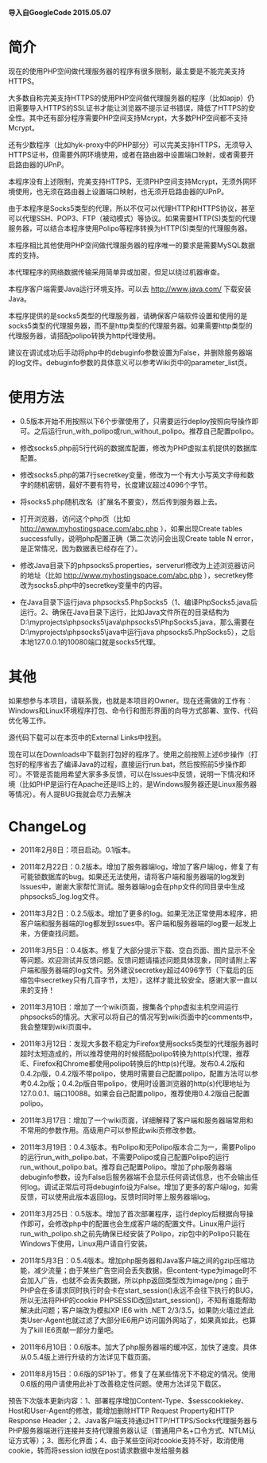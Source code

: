 **导入自GoogleCode 2015.05.07**

# 简介

现在的使用PHP空间做代理服务器的程序有很多限制，最主要是不能完美支持HTTPS。

大多数自称完美支持HTTPS的使用PHP空间做代理服务器的程序（比如apjp）仍旧需要导入HTTPS的SSL证书才能让浏览器不提示证书错误，降低了HTTPS的安全性。其中还有部分程序需要PHP空间支持Mcrypt，大多数PHP空间都不支持Mcrypt。

还有少数程序（比如hyk-proxy中的PHP部分）可以完美支持HTTPS，无须导入HTTPS证书，但需要外网环境使用，或者在路由器中设置端口映射，或者需要开启路由器的UPnP。

本程序没有上述限制，完美支持HTTPS，无须PHP空间支持Mcrypt，无须外网环境使用，也无须在路由器上设置端口映射，也无须开启路由器的UPnP。

由于本程序是Socks5类型的代理，所以不仅可以代理HTTP和HTTPS协议，甚至可以代理SSH、POP3、FTP（被动模式）等协议。如果需要HTTP(S)类型的代理服务器，可以结合本程序使用Polipo等程序转换为HTTP(S)类型的代理服务器。

本程序相比其他使用PHP空间做代理服务器的程序唯一的要求是需要MySQL数据库的支持。

本代理程序的网络数据传输采用简单异或加密，但足以绕过机器审查。

本程序客户端需要Java运行环境支持。可以去 http://www.java.com/ 下载安装Java。

本程序提供的是socks5类型的代理服务器，请确保客户端软件设置和使用的是socks5类型的代理服务器，而不是http类型的代理服务器。如果需要http类型的代理服务器，请搭配polipo转换为http代理使用。

建议在调试成功后手动将php中的debuginfo参数设置为False，并删除服务器端的log文件。debuginfo参数的具体意义可以参考Wiki页中的parameter_list页。

# 使用方法

* 0.5版本开始不用按照以下6个步骤使用了，只需要运行deploy按照向导操作即可。之后运行run_with_polipo或run_without_polipo。推荐自己配置polipo。

* 修改socks5.php前5行代码的数据库配置，修改为PHP虚拟主机提供的数据库配置。

* 修改socks5.php的第7行secretkey变量，修改为一个有大小写英文字母和数字的随机密钥，最好不要有符号，长度建议超过4096个字节。

* 将socks5.php随机改名（扩展名不要变），然后传到服务器上去。

* 打开浏览器，访问这个php页（比如 http://www.myhostingspace.com/abc.php ），如果出现Create tables successfully，说明php配置正确（第二次访问会出现Create table N error，是正常情况，因为数据表已经存在了）。

* 修改Java目录下的phpsocks5.properties，serverurl修改为上述浏览器访问的地址（比如 http://www.myhostingspace.com/abc.php ），secretkey修改为socks5.php中的secretkey变量中的内容。

* 在Java目录下运行java phpsocks5.PhpSocks5（1、编译PhpSocks5.java后运行。2、确保在Java目录下运行，比如Java文件所在的目录结构为D:\myprojects\phpsocks5\java\phpsocks5\PhpSocks5.java，那么需要在D:\myprojects\phpsocks5\java中运行java phpsocks5.PhpSocks5），之后本地127.0.0.1的10080端口就是socks5代理。

# 其他

如果想参与本项目，请联系我，也就是本项目的Owner。现在还需做的工作有：Windows和Linux环境程序打包、命令行和图形界面的向导方式部署、宣传、代码优化等工作。

源代码下载可以在本页中的External Links中找到。

现在可以在Downloads中下载到打包好的程序了。使用之前按照上述6步操作（打包好的程序省去了编译Java的过程，直接运行run.bat，然后按照前5步操作即可）。不管是否能用希望大家多多反馈，可以在Issues中反馈，说明一下情况和环境（比如PHP是运行在Apache还是IIS上的，是Windows服务器还是Linux服务器等情况）。有人提BUG我就会尽力去解决

# ChangeLog

* 2011年2月8日：项目启动。0.1版本。

* 2011年2月22日：0.2版本。增加了服务器端log，增加了客户端log，修复了有可能锁数据库的bug。如果还无法使用，请将客户端和服务器端的log发到Issues中，谢谢大家帮忙测试。服务器端log会在php文件的同目录中生成phpsocks5_log.log文件。

* 2011年3月2日：0.2.5版本。增加了更多的log。如果无法正常使用本程序，把客户端和服务器端的log都发到Issues中。客户端和服务器端的log要一起发上来，方便查找问题。

* 2011年3月5日：0.4版本。修复了大部分提示下载、空白页面、图片显示不全等问题。欢迎测试并反馈问题。反馈问题请描述问题具体现象，同时请附上客户端和服务器端的log文件。另外建议secretkey超过4096字节（下载后的压缩包中secretkey只有几百字节，太短），这样才能比较安全。感谢大家一直以来的支持！

* 2011年3月10日：增加了一个wiki页面，搜集各个php虚拟主机空间运行phpsocks5的情况。大家可以将自己的情况写到wiki页面中的comments中，我会整理到wiki页面中。

* 2011年3月12日：发现大多数不稳定为Firefox使用socks5类型的代理服务器时超时太短造成的，所以推荐使用的时候搭配polipo转换为http(s)代理，推荐IE、Firefox和Chrome都使用polipo转换后的http(s)代理。发布0.4.2版和0.4.2p版，0.4.2版不带polipo，使用时需要自己配置polipo，配置方法可以参考0.4.2p版；0.4.2p版自带polipo，使用时设置浏览器的http(s)代理地址为127.0.0.1、端口10088。如果会自己配置polipo，推荐使用0.4.2版自己配置polipo。

* 2011年3月17日：增加了一个wiki页面，详细解释了客户端和服务器端常用和不常用的参数作用。高级用户可以参照此wiki页修改参数。

* 2011年3月19日：0.4.3版本。有Polipo和无Polipo版本合二为一，需要Polipo的运行run_with_polipo.bat，不需要Polipo或自己配置Polipo的运行run_without_polipo.bat。推荐自己配置Polipo。增加了php服务器端debuginfo参数，设为False后服务器端不会显示任何调试信息，也不会输出任何log。调试正常后可将debuginfo设为False。增加了更多的客户端log，如需反馈，可以使用此版本返回log。反馈时同时带上服务器端log。

* 2011年3月25日：0.5版本。增加了首次部署程序，运行deploy后根据向导操作即可，会修改php中的配置也会生成客户端的配置文件。Linux用户运行run_with_polipo.sh之前先确保已经安装了Polipo，zip包中的Polipo只能在Windows下使用，Linux用户请自行安装。

* 2011年5月3日：0.5.4版本。增加php服务器和Java客户端之间的gzip压缩功能，减少流量；由于某些广告空间会丢失数据，但content-type为image时不会加入广告，也就不会丢失数据，所以php返回类型改为image/png；由于PHP会在多请求同时执行时会卡在start_session()永远不会往下执行的BUG，所以无法将PHP的cookie PHPSESSID改回start_session()，不知有谁能帮助解决此问题；客户端改为模拟XP IE6 with .NET 2/3/3.5，如果防火墙过滤此类User-Agent也就过滤了大部分IE6用户访问国外网站了，如果真如此，也算为了kill IE6贡献一部分力量吧。

* 2011年6月10日：0.6版本。加大了php服务器端的缓冲区，加快了速度。具体从0.5.4版上进行升级的方法详见下载页面。

* 2011年8月15日：0.6版的SP1补丁。修复了在某些情况下不稳定的情况。使用0.6版的用户请使用此补丁改善稳定性问题。使用方法详见下载区。



预告下次版本更新内容：1、部署程序增加Content-Type、$sesscookiekey、Host和User-Agent的修改，能增加删除HTTP Request Property和HTTP Response Header；2、Java客户端支持通过HTTP/HTTPS/Socks代理服务器与PHP服务器端进行连接并支持代理服务器认证（普通用户名+口令方式、NTLM认证方式等）；3、图形化界面；4、由于某些空间对cookie支持不好，取消使用cookie，转而将session id放在post请求数据中发给服务器